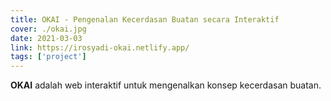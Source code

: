```yaml
---
title: OKAI - Pengenalan Kecerdasan Buatan secara Interaktif
cover: ./okai.jpg
date: 2021-03-03
link: https://irosyadi-okai.netlify.app/
tags: ['project']
---
```


**OKAI** adalah web interaktif untuk mengenalkan konsep kecerdasan buatan.
